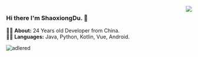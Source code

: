 <img align="right" src="https://github-readme-stats.vercel.app/api?cache_seconds=1800&username=shaoxiongdu&hide_border=false&show_icons=true&width=450&include_all_commits=true&count_private=true&theme=buefy&line_hight=20" />

### Hi there I'm ShaoxiongDu. 👋

👨‍🎓 **About:** 24 Years old Developer from China.  
👨‍💻 **Languages:** Java, Python, Kotlin, Vue, Android.

![adlered](https://count.getloli.com/get/@shaoxiongdu)
